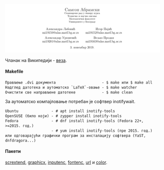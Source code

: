 ![(аутори)](./repo/glava.png)

Чланак на Википедији - [веза](https://sr.wikipedia.org/sr-el/%D0%9A%D0%BE%D1%80%D0%B8%D1%81%D0%BD%D0%B8%D0%BA:MekaDrage/%D0%BF%D0%B5%D1%81%D0%B0%D0%BA).

#### Makefile
```
Прављење .dvi документа                     - $ make или $ make all
Надглед датотека и аутоматско `LaTeX`-овање - $ make watcher
Очистити све направљене датотеке            - $ make clean
```

За аутоматско компајловање потребан је софтвер inotifywait.

```
Ubuntu               - # apt install inotify-tools
OpenSUSE (било који) - # zypper install inotify-tools
Fedora               - # dnf install inotify-tools (Fedora 22+, >=2015. год.)
                     - # yum install inotify-tools (пре 2015. год.)
или одговарајући графички програм за инсталацију софтвера (YaST, dnfdragora...)
```



#### Пакети
[scrextend](https://www.ctan.org/pkg/scrextend),
[graphicx](https://www.ctan.org/pkg/graphicx),
[inputenc](https://www.ctan.org/pkg/inputenc),
[fontenc](https://www.ctan.org/pkg/fontenc),
[url](https://www.ctan.org/pkg/url) и [color](https://www.ctan.org/pkg/color).

